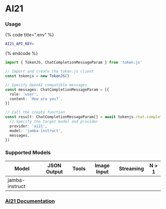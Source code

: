 # AI21

### Usage

{% code title=".env" %}
```bash
AI21_API_KEY=
```
{% endcode %}

```typescript
import { TokenJS, ChatCompletionMessageParam } from 'token.js'

// Import and create the token.js client
const tokenjs = new TokenJS()

// Specify OpenAI compatible messages
const messages: ChatCompletionMessageParam = [{
  role: 'user',
  content: `How are you?`,
}]

// Call the create function
const result: ChatCompletionMessageParam[] = await tokenjs.chat.completions.create({
  // Specify the target model and provider
  provider: 'ai21',
  model: 'jamba-instruct',
  messages,
})
```

### Supported Models

| Model          | JSON Output | Tools | Image Input | Streaming | N > 1 |
| -------------- | ----------- | ----- | ----------- | --------- | ----- |
| jamba-instruct |             |       |             |           |       |



### [AI21 Documentation](https://docs.ai21.com/reference/jamba-instruct-api)
